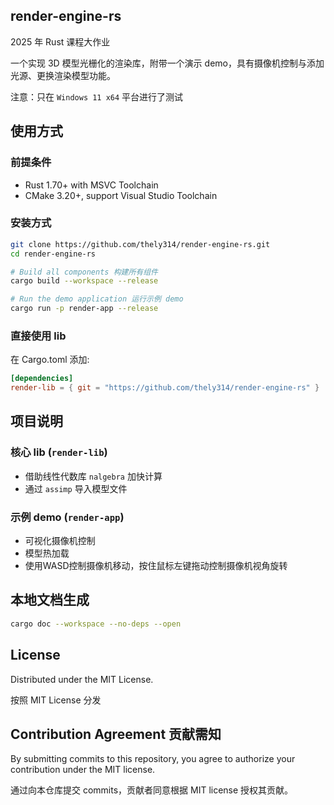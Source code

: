 render-engine-rs
---

2025 年 Rust 课程大作业

一个实现 3D 模型光栅化的渲染库，附带一个演示 demo，具有摄像机控制与添加光源、更换渲染模型功能。

注意：只在 `Windows 11 x64` 平台进行了测试

## 使用方式

### 前提条件
- Rust 1.70+ with MSVC Toolchain
- CMake 3.20+, support Visual Studio Toolchain

### 安装方式
```bash
git clone https://github.com/thely314/render-engine-rs.git
cd render-engine-rs

# Build all components 构建所有组件
cargo build --workspace --release

# Run the demo application 运行示例 demo
cargo run -p render-app --release
```

### 直接使用 lib
在 Cargo.toml 添加:
```toml
[dependencies]
render-lib = { git = "https://github.com/thely314/render-engine-rs" }
```

## 项目说明
### 核心 lib (`render-lib`)
- 借助线性代数库 `nalgebra` 加快计算
- 通过 `assimp` 导入模型文件

### 示例 demo (`render-app`)
- 可视化摄像机控制
- 模型热加载
- 使用WASD控制摄像机移动，按住鼠标左键拖动控制摄像机视角旋转

## 本地文档生成
```bash
cargo doc --workspace --no-deps --open
```

## License
Distributed under the MIT License.

按照 MIT License 分发

## Contribution Agreement 贡献需知
By submitting commits to this repository, you agree to authorize your contribution under the MIT license.

通过向本仓库提交 commits，贡献者同意根据 MIT license 授权其贡献。